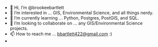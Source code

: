 - 👋 Hi, I’m @brookeebartlett
- 👀 I’m interested in ... GIS, Environmental Science, and all things nerdy.
- 🌱 I’m currently learning ... Python, Postgres, PostGIS, and SQL.
- 💞️ I’m looking to collaborate on ... any GIS/Environmental Science projects.
- 📫 How to reach me ... bbartlett422@gmail.com :)
- 
<!---
brookeebartlett/brookeebartlett is a ✨ special ✨ repository because its `README.md` (this file) appears on your GitHub profile.
You can click the Preview link to take a look at your changes.
--->
